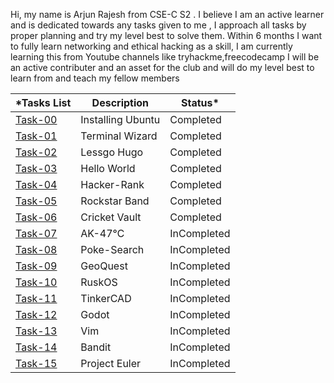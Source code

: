 Hi, my name is Arjun Rajesh from CSE-C S2 .
I believe I am an active learner and is dedicated towards any tasks given to me , I approach all tasks by proper planning and try my level best to solve them.
Within 6 months I want to fully learn networking and ethical hacking as a skill, I am currently learning this from Youtube channels like tryhackme,freecodecamp
I will be an active contributer and an asset for the club and will do my level best to learn  from and teach my fellow members

*Tasks List|Description|Status*
--------------|---------------|---------------
[Task-00](https://github.com/arjunr24-su/amfoss-tasks/tree/main/task-00)|Installing Ubuntu|Completed
[Task-01](https://github.com/arjunr24-su/amfoss-tasks/tree/main/task-01)|Terminal Wizard|Completed
[Task-02](https://github.com/arjunr24-su/amfoss-tasks/tree/main/task-02)|Lessgo Hugo|Completed
[Task-03](https://github.com/arjunr24-su/amfoss-tasks/tree/main/task-03)|Hello World|Completed
[Task-04](https://github.com/arjunr24-su/amfoss-tasks/tree/main/task-04)|Hacker-Rank|Completed
[Task-05](https://github.com/arjunr24-su/amfoss-tasks/tree/main/task-05)|Rockstar Band|Completed
[Task-06](https://github.com/arjunr24-su/amfoss-tasks/tree/main/task-06)|Cricket Vault|Completed
[Task-07](https://github.com/arjunr24-su/amfoss-tasks/tree/main/task-07)|AK-47℃|InCompleted
[Task-08](https://github.com/arjunr24-su/amfoss-tasks/tree/main/task-08)|Poke-Search|InCompleted
[Task-09](https://github.com/arjunr24-su/amfoss-tasks/tree/main/task-09)|GeoQuest|InCompleted
[Task-10](https://github.com/arjunr24-su/amfoss-tasks/tree/main/task-10)|RuskOS|InCompleted
[Task-11](https://github.com/arjunr24-su/amfoss-tasks/tree/main/task-11)|TinkerCAD|InCompleted
[Task-12](https://github.com/arjunr24-su/amfoss-tasks/tree/main/task-12)|Godot|InCompleted
[Task-13](https://github.com/arjunr24-su/amfoss-tasks/tree/main/task-13)|Vim|InCompleted
[Task-14](https://github.com/arjunr24-su/amfoss-tasks/tree/main/task-14)|Bandit|InCompleted
[Task-15](https://github.com/arjunr24-su/amfoss-tasks/tree/main/task-15)|Project Euler|InCompleted

